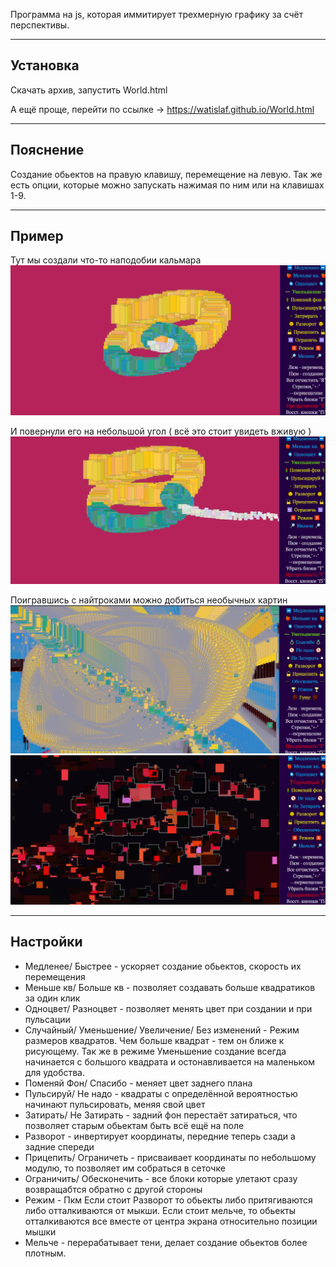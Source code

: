 Программа на  js, которая иммитирует трехмерную графику за счёт перспективы.

_____

## Установка

Скачать архив, запустить World.html

А ещё проще, перейти по ссылке -> https://watislaf.github.io/World.html

_______

## Пояснение

Создание обьектов на правую клавишу, перемещение на левую. Так же есть опции, которые можно запускать нажимая по ним или на клавишах 1-9. 

____

## Пример 

Тут мы создали что-то наподобии кальмара
![alt text](file_1.png)

И повернули его на небольшой угол ( всё это стоит увидеть вживую )
![alt text](file_2.png)

Поигравшись с найтроками можно добиться необычных картин 
![alt text](file_3.png)
![alt text](file_4.png)

____

## Настройки

* Медленее/ Быстрее - ускоряет создание обьектов, скорость их перемещения
* Меньше кв/ Больше кв - позволяет создавать больше квадратиков за один клик
* Одноцвет/ Разноцвет - позволяет менять цвет при создании и при пульсации
* Случайный/ Уменьшение/ Увеличение/ Без изменений - Режим размеров квадратов. Чем больше квадрат - тем он ближе к рисующему. Так же в режиме Уменьшение создание всегда начинается с большого квадрата и остонавливается на маленьком для удобства.
* Поменяй Фон/ Спасибо - меняет цвет заднего плана
* Пульсируй/ Не надо - квадраты с определённой вероятностью начинают пульсировать, меняя свой цвет
* Затирать/ Не Затирать - задний фон перестаёт затираться, что позволяет старым обьектам быть всё ещё на поле
* Разворот - инвертирует координаты, передние теперь сзади а задние спереди
* Прицепить/ Ограничеть - присваивает координаты по небольшому модулю, то позволяет им собраться в сеточке
* Ограничить/ Обесконечить - все блоки которые улетают сразу возвращабтся обратно с другой стороны
* Режим - Пкм Если стоит Разворот то обьекты либо притягиваются либо отталкиваются от мыкши. Если стоит мельче, то обьекты отталкиваются все вместе от центра экрана относительно позиции мышки
* Мельче - перерабатывает тени, делает создание обьектов более плотным.
